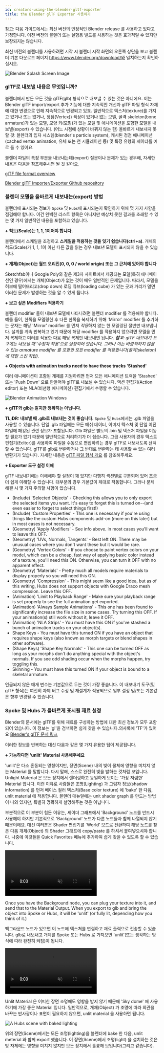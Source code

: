 ```yaml
---
id: creators-using-the-blender-gltf-exporter
title: the Blender glTF Exporter 사용하기
---
```

참고: 다음 가이드에서는 최신 버전의 안정적인 Blender release 를 사용하고 있다고 가정합니다. 이전 버전의 블렌더 또는 실험용 빌드를 사용하는 것은 효과적일 수 있지만 보장되지는 않습니다.

최신 버전의 블렌더를 사용하려면 시작 시 블렌더 시작 화면의 오른쪽 상단을 보고 블렌더 기본 다운로드 페이지 https://www.blender.org/download/와 일치하는지 확인하십시오.

![Blender Splash Screen Image](../website/static/img/BlenderSplash.jpg)


### glTF로 내보낼 내용은 무엇입니까?
블렌더에서 만든 모든 것을 glTF(glb) 형식으로 내보낼 수 있는 것은 아니에요.
이는 Blender glTF import/export 추가 기능에 대한 지속적인 개선과 glTF 파일 형식 자체에 대한 변경으로 인해 지속적으로 변경되고 있죠.
일반적으로 텍스처(texture)를 가지고 있거나 또는 없거나, 정점(Vertex)) 색상이 있거나 없는 모델, 골격 skeleton(bone armature)가 있는 모델, 모양 키(모핑)가 있는 모델 및 애니메이션을 포함한 모델을 내보낼(export) 수 있습니다.
(어느 시점에 상황이 바뀌지 않는 한) 올바르게 내보내지 못할 것: 블렌더의 입자 시스템(blender's particle system), 캐시된 정점 애니메이션(cached vertex animation, 유체 또는 천 시뮬레이션 등) 및 특정 유형의 셰이더를 예로 들 수 있어요.

블렌더 파일의 특정 부분을 내보내는데(export) 질문이나 문제가 있는 경우에, 자세한 내용은 다음을 참조해주시면 될 것 같아요.

[glTF file format overview](https://www.khronos.org/gltf/)

[Blender glTF Importer/Exporter Github repository](https://github.com/KhronosGroup/glTF-Blender-IO)

### 블렌더 모델을 올바르게 내보내는(export) 방법
블렌더에 표시되는 정보가 `Spoke` 및 `Hubs`에 표시되는지 확인하기 위해 몇 가지 사항을 점검해야 합니다. 이건 완벽한 리스트 항목은 아니지만 예상치 못한 결과를 초래할 수 있는 몇 가지 일반적인 내용을 포함하고 있습니다.

**+ 척도(Scale)는 1, 1, 1이어야 합니다.**

블렌더에서 스케일을 조정하고 **스케일을 적용하는 것을 잊기 쉽습니다(ctrl+a)**. 개체의 척도(Scale)가 1, 1, 1이 아닌 다른 값을 읽는 경우 내보낸 모델이 표시되지 않을 수 있습니다.

**+ 개체(Object)는 월드 오리진(0, 0, 0 / world origin) 또는 그 근처에 있어야 합니다**

Sketchfab이나 Google Poly와 같은 제3자 사이트에서 제공되는 모델(특히 애니메이션인 경우)에서는 개체(Object)가 없는 것이 매우 일반적인 문제입니다.
따라서, 모델을 허브에 떨어뜨리고(drop down) 로딩 큐브(loading cube) 가 있는 곳과 거리가 멀면 이러한 문제가 발생하는 것을 알 수 있게 됩니다.

**+ 보고 싶은 Modifiers 적용하기**

블렌더 modifier 들이 내보낸 모델에 나타나려면 블렌더 modifier 를 적용해야 합니다.
예를 들어, 한쪽을 모델링한 후 다른 한쪽을 복제하기 위해 'Mirror' modifier 를 추가하는 문자는 해당 'Mirror' modifier 를 먼저 *적용*하지 않는 한 모델링된 절반만 내보냅니다.
설계를 계속 반복하고 있기 때문에 해당 modifier 를 적용하지 않으려면 모델을 먼저 복제하고 미러를 적용한 다음 해당 복제만 내보내면 됩니다.
***참고**: glTF 내보내기 도구에는 내보낼 때 '수정자 적용'으로 설정되어 있습니다. 그러나 이는 바람직하지 않을 수 있는 armature modifier 를 포함한 모든 modifier 를 적용합니다(골격(skeleton)에 대한 스킨 작업).*

**+ Objects with animation tracks need to have those tracks 'Stashed'**

여러 애니메이션이 포함된 개체를 지원하려면 먼저 모든 애니메이션 트랙을 'Stashed' 또는 'Push Down' 으로 만들어야 glTF로 내보낼 수 있습니다.
액션 편집기(Action editor) 또는 NLA(비선형 애니메이션) 편집기에서 수행할 수 있습니다.

![Blender Animation Windows](img/BlenderAnimationStash.jpg)

**+ glTF와 glb는 같지만 정확히는 아닙니다.**

**TL;DR: 내보낼 때 .glb로 내보내는 것이 좋습니다.**
`Spoke` 및 `Hubs`에서는 .glb 파일을 사용할 수 있습니다. 단일 .glb 파일에는 모든 메쉬 데이터, 이미지 텍스처 및 단일 이진 파일에 패킹된 관련 정보가 포함됩니다.
Glb 파일은 별도의 .bin 및 텍스처 파일을 이동할 필요가 없기 때문에 일반적으로 처리하기가 더 쉽습니다.
고급 사용자의 경우 텍스트 편집기(Editor)를 사용하여 파일을 수동으로 편집하려는 경우 glTF로 내보내도록 선택할 수 있습니다.
glTF를 glb로 변환하거나 그 반대로 변환하는 데 사용할 수 있는 여러 변환기가 있습니다.
자세한 내용은 [glTF 파일 형식 개요](https://www.khronos.org/gltf/) 를 참조해주세요.


**+ Exporter 도구 설정 이해**

glTF 내보내기에는 이해해야 할 설정이 꽤 있지만 다행히 섹션별로 구분되어 있어 조금 더 쉽게 이해할 수 있습니다. 대부분의 경우 기본값이 제대로 작동합니다. 그러나 문제 해결 시 몇 가지 주의할 사항이 있습니다.

<ul>
  <li>(Include) 'Selected Objects' - Checking this allows you to only export the selected items you want. It's easy to forget this is turned on--(and even easier to forget to select things first!)
  <li>(Include) 'Custom Properties' - This one is necessary if you're using things like the custom Hubs components add-on (more on this later) but in most cases is not necessary.
  <li>(Geometry) 'Apply Modifiers' - See info above. In most cases you'll want to leave this OFF.
  <li>(Geometry) 'UVs, Normals, Tangents' - Best left ON. There may be unusual cases where you don't want these but it would be rare.
  <li>(Geometry) 'Vertex Colors' - If you choose to paint vertex colors on your model, which can be a cheap, fast way of applying basic color instead of a texture, you'll need this ON. Otherwise, you can turn it OFF with no apparent effect.
  <li>(Geometry) 'Materials' - Pretty much all models require materials to display properly so you will need this ON.
  <li>(Geometry) 'Compression' - This might seem like a good idea, but as of this writing, Hubs does not support objects with Google Draco mesh compression. Leave this OFF.
  <li>(Animation) 'Limit to Playback Range' - Make sure your playback range is set properly to see the full animation get exported.
  <li>(Animation) 'Always Sample Animations' - This one has been found to significantly increase the file size in some cases. Try turning this OFF. If your animation(s) still work without it, leave it OFF.
  <li>(Animation) 'NLA Strips' - You must have this ON if you've stashed a bunch of animation tracks on your object(s).
  <li>Shape Keys - You must have this turned ON if you have an object that requires shape keys (also known as morph targets or blend shapes in other software).
  <li>(Shape Keys) 'Shape Key Normals' - This one can be turned OFF as long as your morphs don't do anything special with the object's normals. If you see odd shading occur when the morphs happen, try toggling this.
  <li>Skinning - You must have this turned ON if your object is bound to a skeletal armature.
</ul>

언급되지 않은 매개 변수는 기본값으로 두는 것이 가장 좋습니다.
이 내보내기 도구(및 glTF 형식)는 여전히 자체 버그 수정 및 재설계가 적용되므로 일부 설정 및/또는 기본값은 향후 변경될 수 있습니다.

### Spoke 및 Hubs 가 올바르게 표시될 재료 설정

Blender의 문서에는 glTF를 위해 재료를 구성하는 방법에 대한 최신 정보가 모두 포함되어 있습니다. 이 정보는 'gl'을 검색하면 쉽게 찾을 수 있습니다.의사록에 'TF'가 있어요 [Blender's glTF 문서 링크](https://docs.blender.org/manual/en/dev/addons/import_export/scene_gltf2.html?highlight=gltf#gltf-2-0)

이러한 정보를 반복하는 대신 다음과 같은 몇 가지 유용한 팁이 제공됩니다.

**+ 가능하다면 'unlit' Material 사용해주세요**

'unlit'은 다소 혼동되는 명칭이지만, 장면(Scene) 내의 빛이 물체에 영향을 미치지 않는 Material 를 말합니다.
다시 말해, 스스로 완전히 빛을 발하는 것처럼 보입니다.
Unlight Material 은 모든 장치에서 렌더링하고 동일하게 보이는 '가장 저렴한' Material 입니다.
이런 이유로 사람들은 조명(Lighting) 과 그림자 정보(shadow information) 를 먼저 베이스 컬러 텍스처(Base color texture) 에 'bake' 한 다음, unlit material 에 적용합니다. 
블렌더 매뉴얼에는 unit shader graph 를 만드는 방법이 나와 있지만, 특별히 명확하게 설명해주는 것은 아닙니다.

부분적으로 이 부분이 힘든 이유는, 셰이더 그래프에서 'Background' 노드를 반드시 사용해야 하지만 기본적으로 'Background' 노드가 다른 노드들과 함께 나열되지 않기 때문이에요.
대신 여러분은 Shader 편집기를 'World' 모드로 전환하여 해당 노드를 찾은 다음 개체(Object) 의 Shader 그래프에 copy/paste 를 하셔서 붙여넣으셔야 합니다.
나중에 이것들을 Quick Favorites 메뉴에 추가하여 쉽게 찾을 수 있도록 할 수 있습니다.

<video autoplay loop muted controls >
  <source src="../website/static/img/BlenderShaderBackground.mp4" type="video/mp4">
  <img src="../website/static/img/intro-custom-avatar.jpeg" alt="Blender - Finding Background Node">
  Your browser does not support HTML5 video.
</video>

Once you have the Background node, you can plug your texture into it, and send that to the Material Output.
When you export to glb and bring the object into Spoke or Hubs, it will be 'unlit' (or fully lit, depending how you think of it.)

백그라운드 노드가 있으면 이 노드에 텍스처를 연결하고 재료 출력으로 전송할 수 있습니다.
glb로 내보내고 개체를 Spoke 또는 Hubs 로 가져오면 'unlit'(또는 생각하는 방식에 따라 완전히 켜짐)이 됩니다.

<video autoplay loop muted controls >
  <source src="../website/static/img/BlenderShaderBackground2.mp4" type="video/mp4">
  <img src="../website/static/img/intro-custom-avatar.jpeg" alt="Blender - Using Background Node">
  Your browser does not support HTML5 video.
</video>

Unlit Material 은 어떠한 장면 조명에도 영향을 받지 않기 때문에 'Sky dome' 에 사용하기에 가장 좋은 Material 입니다.
일반적으로, 개체(Object) 가 조명에 따라 외관을 바꾸는 반사광이나 표면이 필요하지 않으면, unlit material 을 사용하면 됩니다.

![A Hubs scene with baked lighting](../website/static/img/HelloWebXRscene.jpg)

위의 장면(Scene)에서는 모든 조명(lighting)을 블렌더에 bake 한 다음, unlit meterial 와 함께 export 했습니다.
이 장면(Scene)에서 조명(light) 을 설치하는 것은 방 자체에는 영향을 미치지 않지만 모든 장치에서 훌륭해 보입니다(그리고 같습니다).